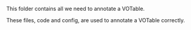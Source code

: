 This folder contains all we need to annotate a VOTable.

These files, code and config, are used to annotate a VOTable correctly.
